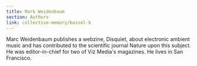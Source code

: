 ```yaml
---
title: Mark Weidenbaum
section: Authors
link: collective-memory/bassel-k
---
```


Marc Weidenbaum publishes a webzine, Disquiet, about electronic ambient music
and has contributed to the scientific journal Nature upon this subject. He was
editor-in-chief for two of Viz Media's magazines. He lives in San Francisco.


